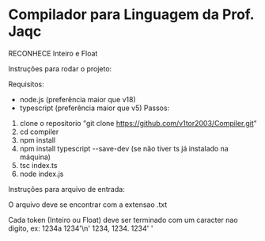 # Compilador para Linguagem da Prof. Jaqc

RECONHECE Inteiro e Float

Instruções para rodar o projeto: 

Requisitos:
- node.js (preferência maior que v18)
- typescript (preferência maior que v5)
Passos:
1. clone o repositorio "git clone https://github.com/v1tor2003/Compiler.git"
2. cd compiler 
3. npm install 
4. npm install typescript --save-dev (se não tiver ts já instalado na máquina)
5. tsc index.ts
6. node index.js

Instruções para arquivo de entrada:

O arquivo deve se encontrar com a extensao .txt

Cada token (Inteiro ou Float) deve ser terminado com um caracter nao digito, ex:
1234a 1234'\n' 1234, 1234. 1234' '
